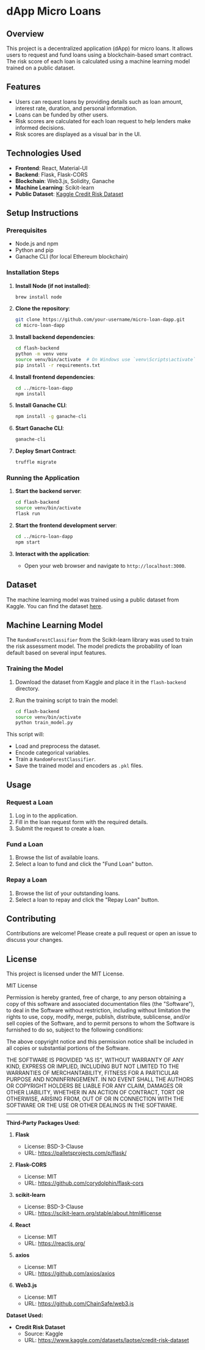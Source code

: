 # dApp Micro Loans

## Overview

This project is a decentralized application (dApp) for micro loans. It allows users to request and fund loans using a blockchain-based smart contract. The risk score of each loan is calculated using a machine learning model trained on a public dataset.

## Features

- Users can request loans by providing details such as loan amount, interest rate, duration, and personal information.
- Loans can be funded by other users.
- Risk scores are calculated for each loan request to help lenders make informed decisions.
- Risk scores are displayed as a visual bar in the UI.

## Technologies Used

- **Frontend**: React, Material-UI
- **Backend**: Flask, Flask-CORS
- **Blockchain**: Web3.js, Solidity, Ganache
- **Machine Learning**: Scikit-learn
- **Public Dataset**: [Kaggle Credit Risk Dataset](https://www.kaggle.com/datasets/laotse/credit-risk-dataset)

## Setup Instructions

### Prerequisites

- Node.js and npm 
- Python and pip
- Ganache CLI (for local Ethereum blockchain)

### Installation Steps


1. **Install Node (if not installed)**:

    ```bash
    brew install node
     ```

2. **Clone the repository**:

    ```bash
    git clone https://github.com/your-username/micro-loan-dapp.git
    cd micro-loan-dapp
    ```

3. **Install backend dependencies**:

    ```bash
    cd flash-backend
    python -m venv venv
    source venv/bin/activate  # On Windows use `venv\Scripts\activate`
    pip install -r requirements.txt
    ```

4. **Install frontend dependencies**:

    ```bash
    cd ../micro-loan-dapp
    npm install
    ```

5. **Install Ganache CLI**:

    ```bash
    npm install -g ganache-cli
    ```

6. **Start Ganache CLI**:

    ```bash
    ganache-cli
    ```

7. **Deploy Smart Contract**:

    ```bash
    truffle migrate
    ```
### Running the Application

1. **Start the backend server**:

    ```bash
    cd flash-backend
    source venv/bin/activate
    flask run
    ```

2. **Start the frontend development server**:

    ```bash
    cd ../micro-loan-dapp
    npm start
    ```

3. **Interact with the application**:
    - Open your web browser and navigate to `http://localhost:3000`.

## Dataset

The machine learning model was trained using a public dataset from Kaggle. You can find the dataset [here](https://www.kaggle.com/datasets/laotse/credit-risk-dataset).

## Machine Learning Model

The `RandomForestClassifier` from the Scikit-learn library was used to train the risk assessment model. The model predicts the probability of loan default based on several input features.

### Training the Model

1. Download the dataset from Kaggle and place it in the `flash-backend` directory.
2. Run the training script to train the model:

    ```sh
    cd flash-backend
    source venv/bin/activate
    python train_model.py
    ```

This script will:
- Load and preprocess the dataset.
- Encode categorical variables.
- Train a `RandomForestClassifier`.
- Save the trained model and encoders as `.pkl` files.

## Usage

### Request a Loan

1. Log in to the application.
2. Fill in the loan request form with the required details.
3. Submit the request to create a loan.

### Fund a Loan

1. Browse the list of available loans.
2. Select a loan to fund and click the "Fund Loan" button.

### Repay a Loan

1. Browse the list of your outstanding loans.
2. Select a loan to repay and click the "Repay Loan" button.

## Contributing

Contributions are welcome! Please create a pull request or open an issue to discuss your changes.

## License

This project is licensed under the MIT License.

MIT License

Permission is hereby granted, free of charge, to any person obtaining a copy
of this software and associated documentation files (the "Software"), to deal
in the Software without restriction, including without limitation the rights
to use, copy, modify, merge, publish, distribute, sublicense, and/or sell
copies of the Software, and to permit persons to whom the Software is
furnished to do so, subject to the following conditions:

The above copyright notice and this permission notice shall be included in all
copies or substantial portions of the Software.

THE SOFTWARE IS PROVIDED "AS IS", WITHOUT WARRANTY OF ANY KIND, EXPRESS OR
IMPLIED, INCLUDING BUT NOT LIMITED TO THE WARRANTIES OF MERCHANTABILITY,
FITNESS FOR A PARTICULAR PURPOSE AND NONINFRINGEMENT. IN NO EVENT SHALL THE
AUTHORS OR COPYRIGHT HOLDERS BE LIABLE FOR ANY CLAIM, DAMAGES OR OTHER
LIABILITY, WHETHER IN AN ACTION OF CONTRACT, TORT OR OTHERWISE, ARISING FROM,
OUT OF OR IN CONNECTION WITH THE SOFTWARE OR THE USE OR OTHER DEALINGS IN THE
SOFTWARE.

---

**Third-Party Packages Used:**

1. **Flask**
   - License: BSD-3-Clause
   - URL: https://palletsprojects.com/p/flask/

2. **Flask-CORS**
   - License: MIT
   - URL: https://github.com/corydolphin/flask-cors

3. **scikit-learn**
   - License: BSD-3-Clause
   - URL: https://scikit-learn.org/stable/about.html#license

4. **React**
   - License: MIT
   - URL: https://reactjs.org/

5. **axios**
   - License: MIT
   - URL: https://github.com/axios/axios

6. **Web3.js**
   - License: MIT
   - URL: https://github.com/ChainSafe/web3.js

**Dataset Used:**

- **Credit Risk Dataset**
  - Source: Kaggle
  - URL: https://www.kaggle.com/datasets/laotse/credit-risk-dataset

